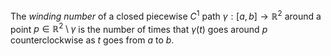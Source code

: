 The *winding number* of a closed piecewise $C^1$ path $\gamma: [a, b] \to \mathbb{R}^2$ around a point $p\in \mathbb{R}^2 \setminus \gamma$ is the number of times that $\gamma(t)$ goes around $p$ counterclockwise as $t$ goes from $a$ to $b$.
